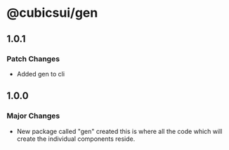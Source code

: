 # @cubicsui/gen

## 1.0.1

### Patch Changes

- Added gen to cli

## 1.0.0

### Major Changes

- New package called "gen" created this is where all the code which will create the individual components reside.
